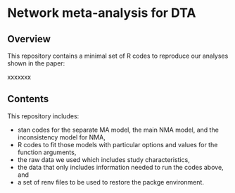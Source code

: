 # Network meta-analysis for DTA

## Overview
This repository contains a minimal set of R codes to reproduce our analyses shown in the paper:

xxxxxxx

## Contents
This repository includes:
- stan codes for the separate MA model, the main NMA model, and the inconsistency model for NMA,
- R codes to fit those models with particular options and values for the function arguments,
- the raw data we used which includes study characteristics,
- the data that only includes information needed to run the codes above, and
- a set of renv files to be used to restore the packge environment.

